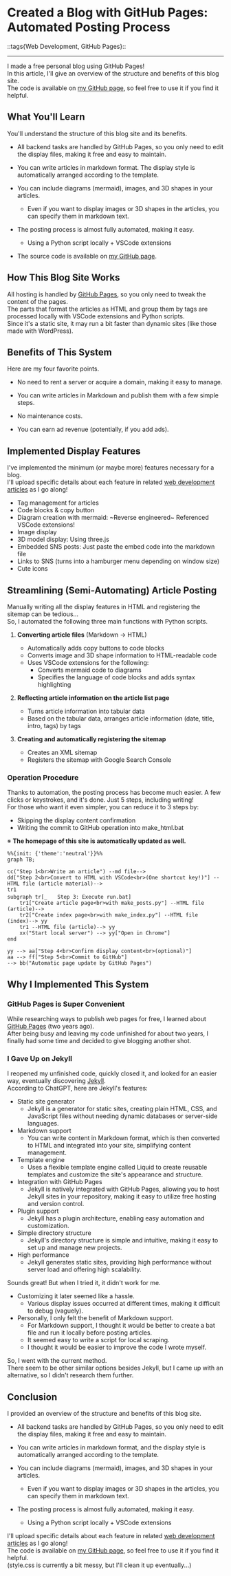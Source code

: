 # Created a Blog with GitHub Pages: Automated Posting Process
::tags{Web Development, GitHub Pages}::

---

I made a free personal blog using GitHub Pages!  
In this article, I'll give an overview of the structure and benefits of this blog site.  
The code is available on [my GitHub page](https://github.com/hitbug0), so feel free to use it if you find it helpful.

## What You'll Learn
You'll understand the structure of this blog site and its benefits.
- All backend tasks are handled by GitHub Pages, so you only need to edit the display files, making it free and easy to maintain.

- You can write articles in markdown format. The display style is automatically arranged according to the template.
- You can include diagrams (mermaid), images, and 3D shapes in your articles.
    - Even if you want to display images or 3D shapes in the articles, you can specify them in markdown text.
- The posting process is almost fully automated, making it easy.
    - Using a Python script locally + VSCode extensions
- The source code is available on [my GitHub page](https://github.com/hitbug0).

## How This Blog Site Works
All hosting is handled by [GitHub Pages](https://docs.github.com/en/pages/getting-started-with-github-pages/about-github-pages), so you only need to tweak the content of the pages.  
The parts that format the articles as HTML and group them by tags are processed locally with VSCode extensions and Python scripts.  
Since it's a static site, it may run a bit faster than dynamic sites (like those made with WordPress).

## Benefits of This System
Here are my four favorite points.
- No need to rent a server or acquire a domain, making it easy to manage.

- You can write articles in Markdown and publish them with a few simple steps.
- No maintenance costs.
- You can earn ad revenue (potentially, if you add ads).

## Implemented Display Features
I've implemented the minimum (or maybe more) features necessary for a blog.  
I'll upload specific details about each feature in related [web development articles](../index-en.html#Web-Development) as I go along!

- Tag management for articles
- Code blocks & copy button
- Diagram creation with mermaid: ~Reverse engineered~ Referenced VSCode extensions!
- Image display
- 3D model display: Using three.js
- Embedded SNS posts: Just paste the embed code into the markdown file
- Links to SNS (turns into a hamburger menu depending on window size)
- Cute icons

## Streamlining (Semi-Automating) Article Posting
Manually writing all the display features in HTML and registering the sitemap can be tedious...  
So, I automated the following three main functions with Python scripts.  

1. **Converting article files** (Markdown → HTML)
    - Automatically adds copy buttons to code blocks
    - Converts image and 3D shape information to HTML-readable code
    - Uses VSCode extensions for the following:
        - Converts mermaid code to diagrams
        - Specifies the language of code blocks and adds syntax highlighting

2. **Reflecting article information on the article list page**
    - Turns article information into tabular data
    - Based on the tabular data, arranges article information (date, title, intro, tags) by tags

3. **Creating and automatically registering the sitemap**
    - Creates an XML sitemap
    - Registers the sitemap with Google Search Console

### Operation Procedure
Thanks to automation, the posting process has become much easier.
A few clicks or keystrokes, and it's done. Just 5 steps, including writing!  
For those who want it even simpler, you can reduce it to 3 steps by:
- Skipping the display content confirmation
- Writing the commit to GitHub operation into make_html.bat

※ **The homepage of this site is automatically updated as well.**

```mermaid
%%{init: {'theme':'neutral'}}%%
graph TB;

cc("Step 1<br>Write an article") --md file--> 
dd["Step 2<br>Convert to HTML with VSCode<br>(One shortcut key!)"] --HTML file (article material)--> 
tr1
subgraph tr[_　　Step 3: Execute run.bat]
    tr1["Create article page<br>with make_posts.py"] --HTML file (article)--> 
    tr2["Create index page<br>with make_index.py"] --HTML file (index)--> yy
    tr1 --HTML file (article)--> yy
    xx("Start local server") --> yy["Open in Chrome"]
end

yy --> aa["Step 4<br>Confirm display content<br>(optional)"]
aa --> ff["Step 5<br>Commit to GitHub"]
--> bb("Automatic page update by GitHub Pages")
```

## Why I Implemented This System
### GitHub Pages is Super Convenient
While researching ways to publish web pages for free, I learned about [GitHub Pages](https://docs.github.com/en/pages/getting-started-with-github-pages/about-github-pages) (two years ago).  
After being busy and leaving my code unfinished for about two years, I finally had some time and decided to give blogging another shot.

### I Gave Up on Jekyll
I reopened my unfinished code, quickly closed it, and looked for an easier way, eventually discovering [Jekyll](https://jekyllrb.com/).  
According to ChatGPT, here are Jekyll's features:
- Static site generator
    - Jekyll is a generator for static sites, creating plain HTML, CSS, and JavaScript files without needing dynamic databases or server-side languages.
- Markdown support
    - You can write content in Markdown format, which is then converted to HTML and integrated into your site, simplifying content management.
- Template engine
    - Uses a flexible template engine called Liquid to create reusable templates and customize the site's appearance and structure.
- Integration with GitHub Pages
    - Jekyll is natively integrated with GitHub Pages, allowing you to host Jekyll sites in your repository, making it easy to utilize free hosting and version control.
- Plugin support
    - Jekyll has a plugin architecture, enabling easy automation and customization.
- Simple directory structure
    - Jekyll's directory structure is simple and intuitive, making it easy to set up and manage new projects.
- High performance
    - Jekyll generates static sites, providing high performance without server load and offering high scalability.

Sounds great! But when I tried it, it didn't work for me.

- Customizing it later seemed like a hassle.
    - Various display issues occurred at different times, making it difficult to debug (vaguely).
- Personally, I only felt the benefit of Markdown support.
    - For Markdown support, I thought it would be better to create a bat file and run it locally before posting articles.
    - It seemed easy to write a script for local scraping.
    - I thought it would be easier to improve the code I wrote myself.

So, I went with the current method.  
There seem to be other similar options besides Jekyll, but I came up with an alternative, so I didn't research them further.

## Conclusion
I provided an overview of the structure and benefits of this blog site.

- All backend tasks are handled by GitHub Pages, so you only need to edit the display files, making it free and easy to maintain.

- You can write articles in markdown format, and the display style is automatically arranged according to the template.
- You can include diagrams (mermaid), images, and 3D shapes in your articles.
    - Even if you want to display images or 3D shapes in the articles, you can specify them in markdown text.
- The posting process is almost fully automated, making it easy.
    - Using a Python script locally + VSCode extensions

I'll upload specific details about each feature in related [web development articles](../index-en.html#Web-Development) as I go along!  
The code is available on [my GitHub page](https://github.com/hitbug0), so feel free to use it if you find it helpful.  
(style.css is currently a bit messy, but I'll clean it up eventually...)